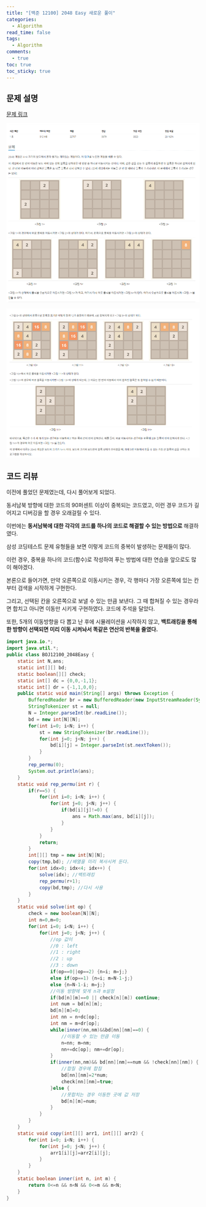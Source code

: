 ```yaml
---
title: "[백준 12100] 2048 Easy 새로운 풀이"
categories:
  - Algorithm
read_time: false
tags:
  - Algorithm
comments:
  - true
toc: true
toc_sticky: true
---
```

## 문제 설명
[문제 링크](https://www.acmicpc.net/problem/12100)

![](/assets/img/Algorithm/08301.png)

![](/assets/img/Algorithm/08302.png)

## 코드 리뷰
이전에 풀었던 문제였는데, 다시 풀어보게 되었다.

동서남북 방향에 대한 코드의 90퍼센트 이상이 중복되는 코드였고, 이런 경우 코드가 길어지고 디버깅을 할 경우 오래걸릴 수 있다.

이번에는 __동서남북에 대한 각각의 코드를 하나의 코드로 해결할 수 있는 방법으로__ 해결하였다.

삼성 코딩테스트 문제 유형들을 보면 이렇게 코드의 중복이 발생하는 문제들이 많다.

이런 경우, 중복을 하나의 코드(함수)로 작성하여 푸는 방법에 대한 연습을 앞으로도 많이 해야겠다.

본론으로 들어가면, 만약 오른쪽으로 이동시키는 경우, 각 행마다 가장 오른쪽에 있는 칸부터 검색을 시작하게 구현한다.

그리고, 선택된 칸을 오른쪽으로 보낼 수 있는 만큼 보낸다. 그 때 합쳐질 수 있는 경우라면 합치고 아니면 이동만 시키게 구현하였다. 코드에 주석을 달았다.

또한, 5개의 이동방향을 다 뽑고 난 후에 시뮬레이션을 시작하지 않고, __백트래킹을 통해 한 방향이 선택되면 미리 이동 시켜놔서 똑같은 연산의 반복을 줄였다.__

```java
import java.io.*;
import java.util.*;
public class BOJ12100_2048Easy {
	static int N,ans;
	static int[][] bd;
	static boolean[][] check;
	static int[] dc = {0,0,-1,1};
	static int[] dr = {-1,1,0,0};
	public static void main(String[] args) throws Exception {
		BufferedReader br = new BufferedReader(new InputStreamReader(System.in));
		StringTokenizer st = null;
		N = Integer.parseInt(br.readLine());
		bd = new int[N][N];
		for(int i=0; i<N; i++) {
			st = new StringTokenizer(br.readLine());
			for(int j=0; j<N; j++) {
				bd[i][j] = Integer.parseInt(st.nextToken());
			}
		}
		rep_permu(0);
		System.out.println(ans);
	}
	static void rep_permu(int r) {
		if(r==5) {
			for(int i=0; i<N; i++) {
				for(int j=0; j<N; j++) {
					if(bd[i][j]!=0) {
						ans = Math.max(ans, bd[i][j]);
					}
				}
			}
			return;
		}
		int[][] tmp = new int[N][N];
		copy(tmp,bd); //배열을 미리 복사시켜 둔다.
		for(int idx=0; idx<4; idx++) {
			solve(idx); //백트래킹
			rep_permu(r+1);
			copy(bd,tmp); //다시 사용
		}
	}
	static void solve(int op) {
		check = new boolean[N][N];
		int n=0,m=0;
		for(int i=0; i<N; i++) {
			for(int j=0; j<N; j++) {
                //op 값이
                //0 : left
                //1 : right
                //2 : up
                //3 : down
				if(op==0||op==2) {n=i; m=j;}
				else if(op==1) {n=i; m=N-1-j;}
				else {n=N-1-i; m=j;}
                //이동 방향에 맞게 n과 m설정
				if(bd[n][m]==0 || check[n][m]) continue;
				int num = bd[n][m];
				bd[n][m]=0;
				int nn = n+dc[op];
				int nm = m+dr[op];
				while(inner(nn,nm)&&bd[nn][nm]==0) {
                    //이동할 수 있는 만큼 이동
					n=nn; m=nm;
					nn+=dc[op]; nm+=dr[op];
				}
				if(inner(nn,nm)&& bd[nn][nm]==num && !check[nn][nm]) {
                    //합칠 경우에 합침
					bd[nn][nm]=2*num;
					check[nn][nm]=true;
				}else {
                    //못합치는 경우 이동한 곳에 값 저장
					bd[n][m]=num;
				}
			}
		}
	}
	static void copy(int[][] arr1, int[][] arr2) {
		for(int i=0; i<N; i++) {
			for(int j=0; j<N; j++) {
				arr1[i][j]=arr2[i][j];
			}
		}
	}
	static boolean inner(int n, int m) {
		return 0<=n && n<N && 0<=m && m<N;
	}
}
```